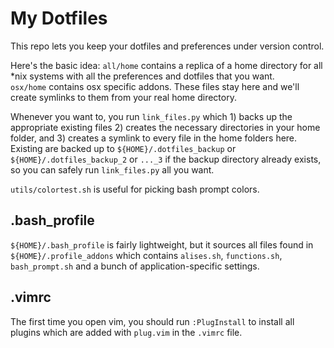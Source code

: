 # My Dotfiles
This repo lets you keep your dotfiles and preferences under version control. 

Here's the basic idea: `all/home` contains a replica of a home
directory for all *nix systems with all the preferences and dotfiles that you want.  
`osx/home` contains osx specific addons.  These files stay here and we'll create 
symlinks to them from your real home directory.  

Whenever you want to, you run `link_files.py` which 1) backs up the appropriate 
existing files 2) creates the necessary directories in your home folder, and 3) 
creates a symlink to every file in the home folders here.  Existing are backed up to
`${HOME}/.dotfiles_backup` or `${HOME}/.dotfiles_backup_2` or `..._3` if the backup
directory already exists, so you can safely run `link_files.py` all you want.

`utils/colortest.sh` is useful for picking bash prompt colors.

## .bash_profile
`${HOME}/.bash_profile` is fairly lightweight, but it sources all files found in 
`${HOME}/.profile_addons` which contains `alises.sh`, `functions.sh`, `bash_prompt.sh` 
and a bunch of application-specific settings.  

## .vimrc
The first time you open vim, you should run `:PlugInstall` to install all plugins 
which are added with `plug.vim` in the `.vimrc` file.